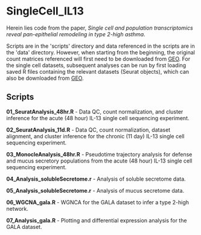 # SingleCell_IL13
Herein lies code from the paper, *Single cell and population transcriptomics reveal pan-epithelial remodeling in type 2-high asthma*.

Scripts are in the 'scripts' directory and data referenced in the scripts are in the 'data' directory. However, when starting from the beginning, the original count matrices referenced will first need to be downloaded from [GEO](https://www.ncbi.nlm.nih.gov/geo/query/acc.cgi?acc=GSE145013). For the single cell datasets, subsequent analyses can be run by first loading saved R files containing the relevant datasets (Seurat objects), which can also be downloaded from [GEO](https://www.ncbi.nlm.nih.gov/geo/query/acc.cgi?acc=GSE145013).

## Scripts
**01_SeuratAnalysis_48hr.R** - Data QC, count normalization, and cluster inference for the acute (48 hour) IL-13 single cell sequencing experiment.

**02_SeuratAnalysis_11d.R** - Data QC, count normalization, dataset alignment, and cluster inference for the chronic (11 day) IL-13 single cell sequencing experiment.

**03_MonocleAnalysis_48hr.R** - Pseudotime trajectory analysis for defense and mucus secretory populations from the acute (48 hour) IL-13 single cell sequencing experiment.

**04_Analysis_solubleSecretome.r** - Analysis of soluble secretome data.

**05_Analysis_solubleSecretome.r** - Analysis of mucus secretome data.

**06_WGCNA_gala.R** - WGNCA for the GALA dataset to infer a type 2-high network.

**07_Analysis_gala.R** - Plotting and differential expression analysis for the GALA dataset.
